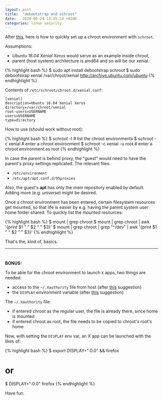 ```yaml
---
layout: post
title:  "debootstrap and schroot"
date:   2020-06-24 13:35:18 +0200
categories: linux security
---
```


After [this](https://logan.tw/posts/2018/02/24/manage-chroot-environments-with-schroot/), here is how to quickly set up a chroot environment with `schroot`.

Assumptions:

- _Ubuntu 16.04 Xenial Xerus_ would serve as an example inside chroot,
- parent (host system) architecture is amd64 and so will be our xenial.

{% highlight bash %}
$ sudo apt install debootstrap schroot
$ sudo debootstrap xenial /var/chroot/xenial http://archive.ubuntu.com/ubuntu
{% endhighlight %}

Contents of `/etc/schroot/chroot.d/xenial.conf`:

```
[xenial]
description=Ubuntu 16.04 Xenial Xerus
directory=/var/chroot/xenial
root-users=USERNAME
users=USERNAME
type=directory
```

How to use (should work without root):

{% highlight bash %}
$ schroot -l                  # list the chroot environments
$ schroot -c xenial           # enter a chroot environment
$ schroot -c xenial -u root   # enter a chroot environment as root
{% endhighlight %}

In case the parent is behind proxy, the "guest" would need to have the parent's proxy settings replicated. The relevant files:

- `/etc/environment`
- `/etc/apt/apt.conf.d/95proxies`

Also, the guest's **apt** has only the _main_ repository enabled by default. Adding more (e.g. _universe_) might be desired.

Once a chroot environment has been entered, certain filesystem resources get mounted, so that life is easier by e.g. having the parent system user home folder shared. To quickly list the mounted resources:

{% highlight bash %}
$ mount | grep chroot
$ mount | grep chroot | awk '{print $1 " " $2 " " $3}'
$ mount | grep chroot | grep "^\/dev" | awk '{print $1 " " $2 " " $3}'
{% endhighlight %}

That's the, kind of, basics.

---

#

**BONUS:**

To be able for the chroot environment to launch `X` apps, two things are needed:

- access to the `~/.Xauthority` file from host (after [this](https://forums.gentoo.org/viewtopic-t-814521.html) suggestion)
- the `DISPLAY` environment variable (after [this](https://www.binarytides.com/setup-chroot-ubuntu-debootstrap/) suggestion)

The `~/.Xauthority` file:

- if entered chroot as the regular user, the file is already there, since home is mounted
- if entered chroot as root, the file needs to be copied to chroot's root's home

Now, with setting the `DISPLAY` env var, an X app can be launched with the likes of:

{% highlight bash %}
$ export DISPLAY=":0.0" && firefox
# or
$ DISPLAY=":0.0" firefox
{% endhighlight %}

Have fun.
